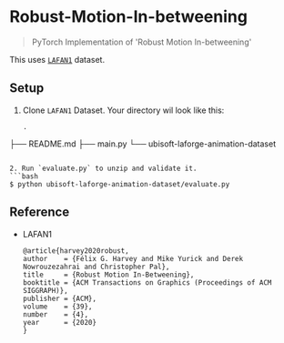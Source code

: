 # Robust-Motion-In-betweening
> PyTorch Implementation of 'Robust Motion In-betweening'


This uses [`LAFAN1`](https://github.com/ubisoft/ubisoft-laforge-animation-dataset) dataset.

## Setup

1. Clone `LAFAN1` Dataset.
   Your directory wil look like this:
   ```
   .
  ├── README.md
  ├── main.py
  └── ubisoft-laforge-animation-dataset
   ```

2. Run `evaluate.py` to unzip and validate it.
   ```bash
   $ python ubisoft-laforge-animation-dataset/evaluate.py 
   ```

## Reference

* LAFAN1
  ```
  @article{harvey2020robust,
  author    = {Félix G. Harvey and Mike Yurick and Derek Nowrouzezahrai and Christopher Pal},
  title     = {Robust Motion In-Betweening},
  booktitle = {ACM Transactions on Graphics (Proceedings of ACM SIGGRAPH)},
  publisher = {ACM},
  volume    = {39},
  number    = {4},
  year      = {2020}
  }
  ```
